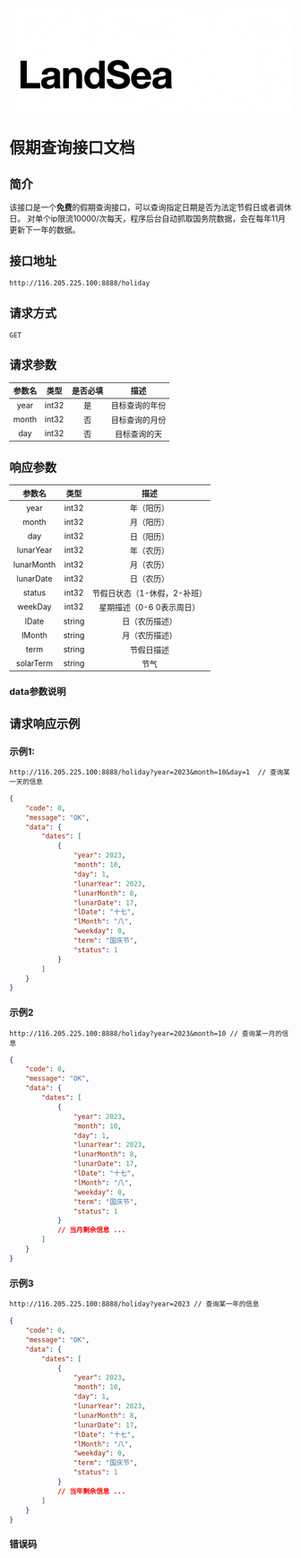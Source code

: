 
![logo](https://github.com/1396510211/Holiday/blob/master/logo.png)

# 假期查询接口文档
## 简介 

该接口是一个**免费**的假期查询接口，可以查询指定日期是否为法定节假日或者调休日。
对单个ip限流10000/次每天，程序后台自动抓取国务院数据，会在每年11月更新下一年的数据。

## 接口地址
```
http://116.205.225.100:8888/holiday
```
## 请求方式
```
GET
```
## 请求参数

| 参数名 |  类型  | 是否必填 |      描述      |
| :----: | :----: | :------: | :------------: |
|  year  | int32 |    是    | 目标查询的年份 |
| month  | int32 |    否    | 目标查询的月份 |
|  day   | int32 |    否    |  目标查询的天  |

## 响应参数

|   参数名   |  类型  |             描述             |
| :--------: | :----: | :--------------------------: |
|    year    | int32 |          年（阳历）          |
|   month    | int32 |          月（阳历）          |
|    day     | int32 |          日（阳历）          |
| lunarYear  | int32 |          年（农历）          |
| lunarMonth | int32 |          月（农历）          |
| lunarDate  | int32 |          日（农历）          |
|   status   | int32 | 节假日状态（1-休假，2-补班） |
|   weekDay    | int32 |  星期描述（0-6 0表示周日）  |
|   lDate    | string |        日（农历描述）        |
|   lMonth   | string |        月（农历描述）        |
|    term    | string |     节假日描述     |
|   solarTerm   | string | 节气 |

### data参数说明

## 请求响应示例
### 示例1:
```
http://116.205.225.100:8888/holiday?year=2023&month=10&day=1  // 查询某一天的信息
```

```json
{
    "code": 0,
    "message": "OK",
    "data": {
        "dates": [
            {
                "year": 2023,
                "month": 10,
                "day": 1,
                "lunarYear": 2023,
                "lunarMonth": 8,
                "lunarDate": 17,
                "lDate": "十七",
                "lMonth": "八",
                "weekday": 0,
                "term": "国庆节",
                "status": 1
            }
        ]
    }
}
```

### 示例2
```
http://116.205.225.100:8888/holiday?year=2023&month=10 // 查询某一月的信息
```
```json
{
    "code": 0,
    "message": "OK",
    "data": {
        "dates": [
            {
                "year": 2023,
                "month": 10,
                "day": 1,
                "lunarYear": 2023,
                "lunarMonth": 8,
                "lunarDate": 17,
                "lDate": "十七",
                "lMonth": "八",
                "weekday": 0,
                "term": "国庆节",
                "status": 1
            }
            // 当月剩余信息 ...
        ]
    }
}
```
### 示例3
```
http://116.205.225.100:8888/holiday?year=2023 // 查询某一年的信息
```
```json
{
    "code": 0,
    "message": "OK",
    "data": {
        "dates": [
            {
                "year": 2023,
                "month": 10,
                "day": 1,
                "lunarYear": 2023,
                "lunarMonth": 8,
                "lunarDate": 17,
                "lDate": "十七",
                "lMonth": "八",
                "weekday": 0,
                "term": "国庆节",
                "status": 1
            }
            // 当年剩余信息 ...
        ]
    }
}
```
### 错误码




